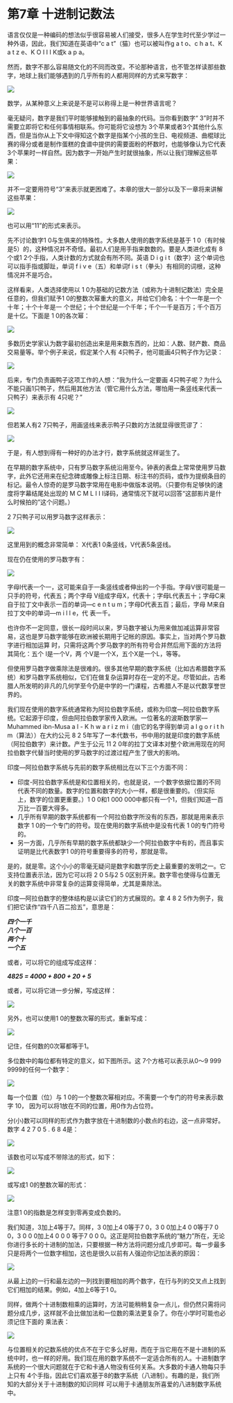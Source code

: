 # 第7章 十进制记数法

语言仅仅是一种编码的想法似乎很容易被人们接受，很多人在学生时代至少学过一种外语，因此，我们知道在英语中“c a t”（猫）也可以被叫作g a t o、c h a t、K a t z e、K O I I I K或k a p a。&#x20;

然而，数字不那么容易随文化的不同而改变。不论那种语言，也不管怎样读那些数字，地球上我们能够遇到的几乎所有的人都用同样的方式来写数字：

![](<.gitbook/assets/image (50).png>)

数学，从某种意义上来说是不是可以称得上是一种世界语言呢？&#x20;

毫无疑问，数字是我们平时能够接触到的最抽象的代码。当你看到数字“ 3”时并不需要立即将它和任何事情相联系。你可能将它设想为 3个苹果或者3个其他什么东西，但是当你从上下文中得知这个数字是指某个小孩的生日、电视频道、曲棍球比赛的得分或者是制作蛋糕的食谱中提供的需要面粉的杯数时，也能够像认为它代表 3个苹果时一样自然。因为数字一开始产生时就很抽象，所以让我们理解这些苹果：

![](<.gitbook/assets/image (19) (1).png>)

并不一定要用符号“3”来表示就更困难了。本章的很大一部分以及下一章将来讲解这些苹果：

![](<.gitbook/assets/image (4) (1).png>)

也可以用“11”的形式来表示。&#x20;

先不讨论数字1 0与生俱来的特殊性。大多数人使用的数字系统是基于 1 0（有时候是5）的，这种情况并不奇怪。最初人们是用手指来数数的。要是人类进化成有 8个或1 2个手指，人类计数的方式就会有所不同。英语 D i g i t（数字）这个单词也可以指手指或脚趾，单词 f i v e（五）和单词f i s t（拳头）有相同的词根，这种情况并不是巧合。

这样看来，人类选择使用以 1 0为基础的记数方法（或称为十进制记数法）完全是任意的，但我们赋予1 0的整数次幂重大的意义，并给它们命名：十个一年是一个十年；十个十年是一 个世纪；十个世纪是一个千年；千个一千是百万；千个百万是十亿。下面是 1 0的各次幂：

![](<.gitbook/assets/image (12).png>)

多数历史学家认为数字最初创造出来是用来数东西的，比如：人数、财产数、商品交易量等。举个例子来说，假定某个人有 4只鸭子，他可能画4只鸭子作为记录：

![](<.gitbook/assets/image (24) (1).png>)

后来，专门负责画鸭子这项工作的人想：“我为什么一定要画 4只鸭子呢？为什么不能只画1只鸭子，然后用其他方法（管它用什么方法，哪怕用一条竖线来代表一只鸭子）来表示有 4只呢？”

![](<.gitbook/assets/image (40) (1).png>)

但若某人有2 7只鸭子，用画竖线来表示鸭子只数的方法就显得很荒谬了：

![](<.gitbook/assets/image (18).png>)

于是，有人想到得有一种好的办法才行，数字系统就这样诞生了。&#x20;

在早期的数字系统中，只有罗马数字系统沿用至今。钟表的表盘上常常使用罗马数字，此外它还用来在纪念碑或雕像上标注日期、标注书的页码，或作为提纲条目的标记。最令人惊奇的是罗马数字常用在电影中做版本说明。（只要你有足够快的速度将字幕结尾处出现的 M C M L I I I译码，通常情况下就可以回答“这部影片是什么时候拍的”这个问题。）&#x20;

2 7只鸭子可以用罗马数字这样表示：

![](<.gitbook/assets/image (14).png>)

这里用到的概念非常简单： X代表1 0条竖线，V代表5条竖线。&#x20;

现在仍在使用的罗马数字有：

![](<.gitbook/assets/image (10).png>)

字母I代表一个一，这可能来自于一条竖线或者伸出的一个手指。字母V很可能是一只手的符号，代表五；两个字母 V组成字母X，代表十；字母L代表五十；字母C来自于拉丁文中表示一百的单词—c e n t u m；字母D代表五百；最后，字母 M来自拉丁文中的单词—m i l l e，代 表一千。&#x20;

也许你不一定同意，很长一段时间以来，罗马数字被认为用来做加减运算非常容易，这也是罗马数字能够在欧洲被长期用于记帐的原因。事实上，当对两个罗马数字进行相加运算 时，只需将这两个罗马数字的所有符号合并然后用下面的方法将其简化：五个 I是一个V，两 个V是一个X，五个X是一个L，等等。&#x20;

但使用罗马数字做乘除法是很难的。很多其他早期的数字系统（比如古希腊数字系统）和罗马数字系统相似，它们在做复杂运算时存在一定的不足。尽管如此，古希腊人所发明的非凡的几何学至今仍是中学的一门课程，古希腊人不是以代数享誉世界的。&#x20;

我们现在使用的数字系统通常称为阿拉伯数字系统，或称为印度—阿拉伯数字系统。它起源于印度，但由阿拉伯数学家传入欧洲。一位著名的波斯数学家—Muhammed ibn-Musa a l - K h w a r i z m i（由它的名字得到单词 a l g o r i t h m（算法））在大约公元 8 2 5年写了一本代数书，书中用的就是印度的数字系统（阿拉伯数字）来计数。产生于公元 11 2 0年的拉丁文译本对整个欧洲用现在的阿拉伯数字代替当时使用的罗马数字的过渡过程产生了很大的影响。&#x20;

印度—阿拉伯数字系统与先前的数字系统相比在以下三个方面不同：

* 印度-阿拉伯数字系统是和位置相关的，也就是说，一个数字依据位置的不同代表不同的数量。数字的位置和数字的大小一样，都是很重要的。（但实际上，数字的位置更重要。）1 0 0和1 000 000中都只有一个1，但我们知道一百万比一百要大得多。&#x20;
* 几乎所有早期的数字系统都有一个阿拉伯数字所没有的东西，那就是用来表示数字 1 0的一个专门的符号。现在使用的数字系统中是没有代表 1 0的专门符号的。&#x20;
* 另一方面，几乎所有早期的数字系统都缺少一个阿拉伯数字中有的，而且事实证明是比代表数字1 0的符号重要得多的符号，那就是零。

是的，就是零。这个小小的零毫无疑问是数字和数学历史上最重要的发明之一。它支持位置表示法，因为它可以将 2 0 5与2 5 0区别开来。数字零也使得与位置无关的数字系统中非常复杂的运算变得简单，尤其是乘除法。&#x20;

印度—阿拉伯数字的整体结构是以读它们的方式展现的。拿 4 8 2 5作为例子，我们把它读作“四千八百二拾五”，意思是：

_**四个一千**_ \
_**八个一百**_ \
_**两个十**_ \
_**一个五**_

或者，可以将它的组成写成这样：&#x20;

_**4825 = 4000 + 800 + 20 + 5**_

或者，可以将它进一步分解，写成这样：

![](<.gitbook/assets/image (39) (1).png>)

另外，也可以使用1 0的整数次幂的形式，重新写成：

![](<.gitbook/assets/image (47) (1).png>)

记住，任何数的0次幂都等于1。&#x20;

多位数中的每位都有特定的意义，如下图所示。这 7个方格可以表示从0～9 999 9999的任何一个数字：

![](<.gitbook/assets/image (25).png>)

每一个位置（位）与 1 0的一个整数次幂相对应。不需要一个专门的符号来表示数字 10， 因为可以将1放在不同的位置，用0作为占位符。&#x20;

分(小)数可以同样的形式作为数字放在十进制数的小数点的右边，这一点非常好。数字 4 2 7 0 5 . 6 8 4是：

![](<.gitbook/assets/image (38) (1).png>)

该数也可以写成不带除法的形式，如下：

![](<.gitbook/assets/image (22).png>)

或写成1 0的整数次幂的形式：

![](<.gitbook/assets/image (45) (1).png>)

注意1 0的指数是怎样变到零再变成负数的。&#x20;

我们知道，3加上4等于7。同样，3 0加上4 0等于7 0，3 0 0加上4 0 0等于7 0 0，3 0 0 0加上4 0 0 0 等于7 0 0 0。这正是阿拉伯数字系统的“魅力”所在，无论你进行多长的十进制的加法，只要根据一种方法将问题分成几步即可。每一步最多只是将两个一位数字相加，这也是很久以前有人强迫你记加法表的原因：

![](<.gitbook/assets/image (16).png>)

从最上边的一行和最左边的一列找到要相加的两个数字，在行与列的交叉点上找到它们相加的结果。例如，4加上6等于1 0。&#x20;

同样，做两个十进制数相乘的运算时，方法可能稍稍复杂一点儿，但仍然只需将问题分成几步，这样就不会比做加法和一位数的乘法更复杂了。你在小学时可能也必须记住下面的 乘法表：

![](<.gitbook/assets/image (5) (1).png>)

与位置相关的记数系统的优点不在于它多么好用，而在于当它用在不是十进制的系统中时，也一样的好用。我们现在用的数字系统不一定适合所有的人。十进制数字系统的一个很大问题就在于它和卡通人物没有任何关系。大多数的卡通人物每只手上只有 4个手指，因此它们喜欢基于8的数字系统（八进制）。有趣的是，我们所知的大部分关于十进制数的知识同样 可以用于卡通朋友所喜爱的八进制数字系统中。


